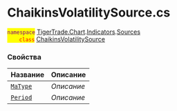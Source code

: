 
# ChaikinsVolatilitySource.cs
<mark style="color:purple;">`namespace`</mark> [TigerTrade.Chart](../../../../TigerTrade.Chart.md).[Indicators](../../../../TigerTrade.Chart/Indicators.md).[Sources](../../../../TigerTrade.Chart/Indicators/Sources.md)  
<mark style="color:red;">&nbsp;&nbsp;&nbsp;&nbsp;&nbsp;&nbsp;&nbsp;`class`</mark> [ChaikinsVolatilitySource](../ChaikinsVolatilitySource.cs.md)

### Свойства
| Название | Описание |
| --- | --- |
| [`MaType`](./Свойства/MaType.md) | *Описание* |
| [`Period`](./Свойства/Period.md) | *Описание* |
